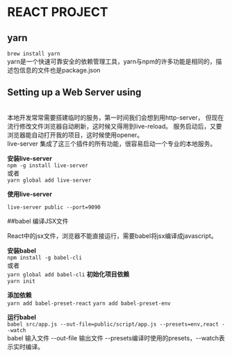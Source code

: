 # REACT PROJECT

## yarn
`brew install yarn`
<br/>
yarn是一个快速可靠安全的依赖管理工具，yarn与npm的许多功能是相同的，描述包信息的文件也是package.json

## Setting up a Web Server using 
<br/>
本地开发常常需要搭建临时的服务，第一时间我们会想到用http-server，
但现在流行修改文件浏览器自动刷新，这时候又得用到live-reload。
服务启动后，又要浏览器能自动打开我的项目，这时候使用opener。
<br/>
live-server 集成了这三个插件的所有功能，很容易启动一个专业的本地服务。

**安装live-server**
<br/>
`npm -g install live-server`
<br/>
或者
<br/>
`yarn global add live-server`

**使用live-server**
<br/>

`live-server public --port=9090`

##babel 编译JSX文件
<br/>

React中的jsx文件，浏览器不能直接运行，需要babel将jsx编译成javascript。

**安装babel**
<br/>
`npm install -g babel-cli`
<br/>
或者
<br/>
`yarn global add babel-cli`
**初始化项目依赖**
<br/>
`yarn init`

**添加依赖**
<br/>
`yarn add babel-preset-react`
`yarn add babel-preset-env`

**运行babel**
<br/>
`babel src/app.js --out-file=public/script/app.js --presets=env,react --watch`
<br/>
babel 输入文件 --out-file 输出文件 --presets编译时使用的presets，--watch表示实时编译。
